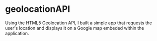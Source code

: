 # geolocationAPI
Using the HTML5 Geolocation API, I built a simple app that requests the user's location and displays it on a Google map embeded within the application. 
